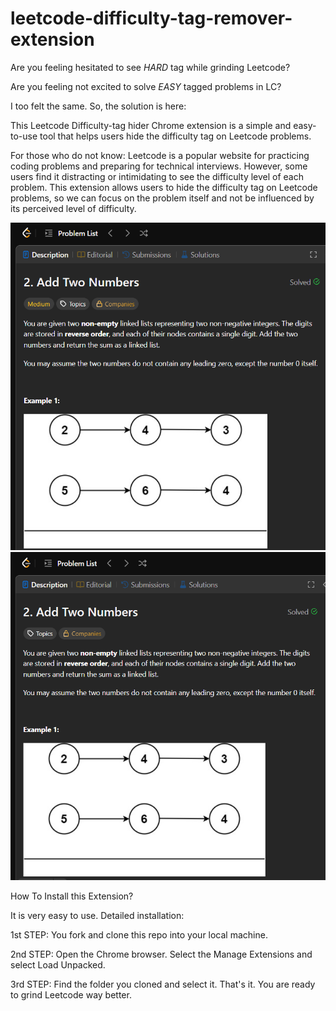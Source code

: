 # leetcode-difficulty-tag-remover-extension

Are you feeling hesitated to see *HARD* tag while grinding Leetcode?

Are you feeling not excited to solve *EASY* tagged problems in LC?

I too felt the same. So, the solution is here:

This Leetcode Difficulty-tag hider Chrome extension is a simple and easy-to-use tool that helps users hide the difficulty tag on Leetcode problems. 

For those who do not know: Leetcode is a popular website for practicing coding problems and preparing for technical interviews. However, some users find it distracting or intimidating to see the difficulty level of each problem. This extension allows users to hide the difficulty tag on Leetcode problems, so we can focus on the problem itself and not be influenced by its perceived level of difficulty.

<img width="596" alt="image" src="/Images/Before.png">
<img width="627" alt="image" src="/Images/After.png">


How To Install this Extension?

It is very easy to use. Detailed installation:


1st STEP: You fork and clone this repo into your local machine.


2nd STEP: Open the Chrome browser. Select the Manage Extensions and select Load Unpacked.


3rd STEP: Find the folder you cloned and select it. That's it. You are ready to grind Leetcode way better.
